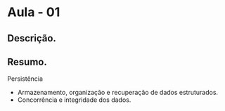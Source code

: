 
# Aula - 01

## Descrição.

## Resumo.
Persistência
  - Armazenamento, organização e recuperação de dados estruturados.
  - Concorrência e integridade dos dados.